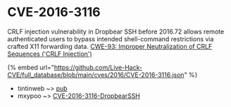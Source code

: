 # CVE-2016-3116

CRLF injection vulnerability in Dropbear SSH before 2016.72 allows remote authenticated users to bypass intended shell-command restrictions via crafted X11 forwarding data. <a href="https://cwe.mitre.org/data/definitions/93.html">CWE-93: Improper Neutralization of CRLF Sequences ('CRLF Injection')</a>

{% embed url="https://github.com/Live-Hack-CVE/full_database/blob/main/cves/2016/CVE-2016-3116.json" %}


* tintinweb ~> [pub](https://zeste.alice-snow.ru/2016/database/cve-2016-3116/pub-tintinweb)
* mxypoo ~> [CVE-2016-3116-DropbearSSH](https://zeste.alice-snow.ru/2016/database/cve-2016-3116/cve-2016-3116-dropbearssh-mxypoo)